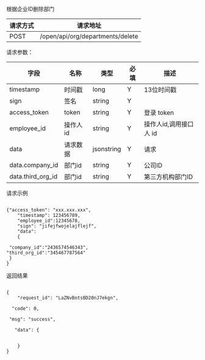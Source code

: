 根据企业ID删除部门请求方式|请求地址
----|---
POST|/open/api/org/departments/delete

请求参数：

字段|名称|类型|必填|描述
-----|-----|----|----|----
timestamp|时间戳 |long |Y|13位时间戳
sign|签名 |string |Y|
access\_token|token | string |Y|登录 token
employee\_id| 操作人id|string |Y|操作人id,调用接口人 id
data |请求数据| jsonstring |Y|请求
data.company\_id| 部门id|string |Y|公司ID
data.third\_org\_id| 部门id|string |Y|第三方机构部门ID


 
 请求示例
```
{"access_token": "xxx.xxx.xxx",	"timestamp": 123456789,	"employee_id":12345678,	"sign": "jifejfwojelajflejf",	"data":	{	
 "company_id":"2436574546343",
"third_org_id":"345467787564"	 
 }
}
```



返回结果```
{    "request_id": "LaZNvBntsBD20nJ7ekgn",  
  "code": 0,   
 "msg": "success", 
   "data": {     
       }
}
```
